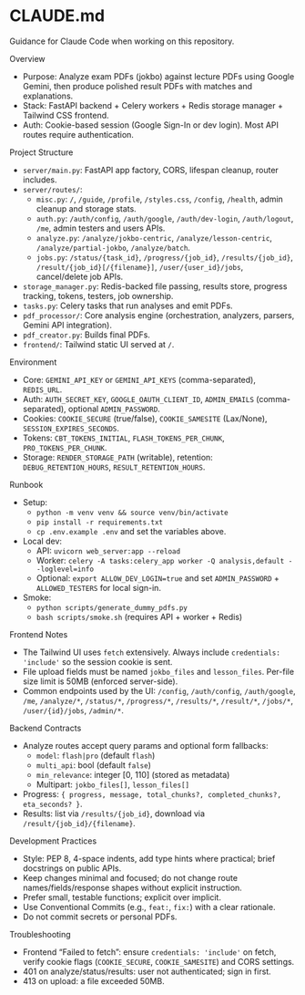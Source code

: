 # CLAUDE.md

Guidance for Claude Code when working on this repository.

Overview
- Purpose: Analyze exam PDFs (jokbo) against lecture PDFs using Google Gemini, then produce polished result PDFs with matches and explanations.
- Stack: FastAPI backend + Celery workers + Redis storage manager + Tailwind CSS frontend.
- Auth: Cookie-based session (Google Sign-In or dev login). Most API routes require authentication.

Project Structure
- `server/main.py`: FastAPI app factory, CORS, lifespan cleanup, router includes.
- `server/routes/`:
  - `misc.py`: `/`, `/guide`, `/profile`, `/styles.css`, `/config`, `/health`, admin cleanup and storage stats.
  - `auth.py`: `/auth/config`, `/auth/google`, `/auth/dev-login`, `/auth/logout`, `/me`, admin testers and users APIs.
  - `analyze.py`: `/analyze/jokbo-centric`, `/analyze/lesson-centric`, `/analyze/partial-jokbo`, `/analyze/batch`.
  - `jobs.py`: `/status/{task_id}`, `/progress/{job_id}`, `/results/{job_id}`, `/result/{job_id}[/{filename}]`, `/user/{user_id}/jobs`, cancel/delete job APIs.
- `storage_manager.py`: Redis-backed file passing, results store, progress tracking, tokens, testers, job ownership.
- `tasks.py`: Celery tasks that run analyses and emit PDFs.
- `pdf_processor/`: Core analysis engine (orchestration, analyzers, parsers, Gemini API integration).
- `pdf_creator.py`: Builds final PDFs.
- `frontend/`: Tailwind static UI served at `/`.

Environment
- Core: `GEMINI_API_KEY` or `GEMINI_API_KEYS` (comma-separated), `REDIS_URL`.
- Auth: `AUTH_SECRET_KEY`, `GOOGLE_OAUTH_CLIENT_ID`, `ADMIN_EMAILS` (comma-separated), optional `ADMIN_PASSWORD`.
- Cookies: `COOKIE_SECURE` (true/false), `COOKIE_SAMESITE` (Lax/None), `SESSION_EXPIRES_SECONDS`.
- Tokens: `CBT_TOKENS_INITIAL`, `FLASH_TOKENS_PER_CHUNK`, `PRO_TOKENS_PER_CHUNK`.
- Storage: `RENDER_STORAGE_PATH` (writable), retention: `DEBUG_RETENTION_HOURS`, `RESULT_RETENTION_HOURS`.

Runbook
- Setup:
  - `python -m venv venv && source venv/bin/activate`
  - `pip install -r requirements.txt`
  - `cp .env.example .env` and set the variables above.
- Local dev:
  - API: `uvicorn web_server:app --reload`
  - Worker: `celery -A tasks:celery_app worker -Q analysis,default --loglevel=info`
  - Optional: `export ALLOW_DEV_LOGIN=true` and set `ADMIN_PASSWORD` + `ALLOWED_TESTERS` for local sign-in.
- Smoke:
  - `python scripts/generate_dummy_pdfs.py`
  - `bash scripts/smoke.sh` (requires API + worker + Redis)

Frontend Notes
- The Tailwind UI uses `fetch` extensively. Always include `credentials: 'include'` so the session cookie is sent.
- File upload fields must be named `jokbo_files` and `lesson_files`. Per-file size limit is 50MB (enforced server-side).
- Common endpoints used by the UI: `/config`, `/auth/config`, `/auth/google`, `/me`, `/analyze/*`, `/status/*`, `/progress/*`, `/results/*`, `/result/*`, `/jobs/*`, `/user/{id}/jobs`, `/admin/*`.

Backend Contracts
- Analyze routes accept query params and optional form fallbacks:
  - `model`: `flash|pro` (default `flash`)
  - `multi_api`: bool (default `false`)
  - `min_relevance`: integer [0, 110] (stored as metadata)
  - Multipart: `jokbo_files[]`, `lesson_files[]`
- Progress: `{ progress, message, total_chunks?, completed_chunks?, eta_seconds? }`.
- Results: list via `/results/{job_id}`, download via `/result/{job_id}/{filename}`.

Development Practices
- Style: PEP 8, 4-space indents, add type hints where practical; brief docstrings on public APIs.
- Keep changes minimal and focused; do not change route names/fields/response shapes without explicit instruction.
- Prefer small, testable functions; explicit over implicit.
- Use Conventional Commits (e.g., `feat:`, `fix:`) with a clear rationale.
- Do not commit secrets or personal PDFs.

Troubleshooting
- Frontend “Failed to fetch”: ensure `credentials: 'include'` on fetch, verify cookie flags (`COOKIE_SECURE`, `COOKIE_SAMESITE`) and CORS settings.
- 401 on analyze/status/results: user not authenticated; sign in first.
- 413 on upload: a file exceeded 50MB.


